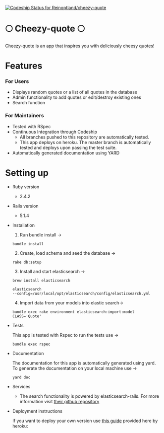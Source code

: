 [ ![Codeship Status for Reinoptland/cheezy-quote](https://app.codeship.com/projects/b21a2b60-897b-0135-396b-4ea0e6564655/status?branch=master)](https://app.codeship.com/projects/248649)

# :full_moon: Cheezy-quote :full_moon:

Cheezy-quote is an app that inspires you with deliciously cheesy quotes!

# Features

### For Users
* Displays random quotes or a list of all quotes in the database
* Admin functionality to add quotes or edit/destroy existing ones
* Search function

### For Maintainers
* Tested with RSpec
* Continuous Integration through Codeship
  * All branches pushed to this repository are automatically tested.
  * This app deploys on heroku. The master branch is automatically tested and deploys upon passing the test suite.
* Automatically generated documentation using YARD


# Setting up

* Ruby version
  * 2.4.2
* Rails version
  * 5.1.4

* Installation
  1. Run bundle install ->  
    ```
    bundle install
    ```
  2. Create, load schema and seed the database ->
    ```  
    rake db:setup
    ```
  3. Install and start elasticsearch ->
    ```  
    brew install elasticsearch

    elasticsearch
    --config=/usr/local/opt/elasticsearch/config/elasticsearch.yml
    ```
  4. Import data from your models into elastic search->
    ```  
    bundle exec rake environment elasticsearch:import:model CLASS='Quote'
    ```
* Tests


  This app is tested with Rspec to run the tests use ->
  ```
  bundle exec rspec
  ```

* Documentation


  The documentation for this app is automatically generated using yard.
  To generate the documentation on your local machine use ->
  ```
  yard doc
  ```

* Services
  * The search functionality is powered by elasticsearch-rails. For more information visit [their github repository](https://github.com/elastic/elasticsearch-rails/tree/master/elasticsearch-rails)


* Deployment instructions

  If you want to deploy your own version use [this guide](https://devcenter.heroku.com/articles/getting-started-with-ruby#set-up) provided here by heroku:
